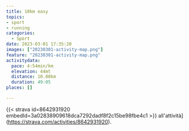 ```yaml
---
title: 10km easy
topics:
- sport
- running
categories:
  - Sport
date: 2023-03-01 17:35:20
images: ["20230301-activity-map.png"]
feature: "20230301-activity-map.png"
activitydata:
  pace: 4:54min/km
  elevation: 44mt
  distance: 10.00km
  duration: 49:05
places: []

---
```






[//]: # ({{< figure src="20230301-activity-map.png" title="map" >}})


{{< strava id=8642931920 embedId=3a02838909618dca7292dadf8f2c15be98fbe4c1 >}} all'attività](https://strava.com/activities/8642931920).
